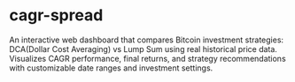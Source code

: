 # cagr-spread
An interactive web dashboard that compares Bitcoin investment strategies: DCA(Dollar Cost Averaging) vs Lump Sum using real historical price data. Visualizes CAGR performance, final returns, and strategy recommendations with customizable date ranges and investment settings.
